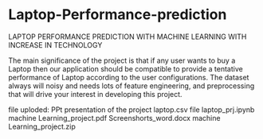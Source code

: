 # Laptop-Performance-prediction
LAPTOP PERFORMANCE PREDICTION WITH MACHINE LEARNING WITH INCREASE IN TECHNOLOGY


The main significance of the project is that if any user wants to buy a Laptop then our application should be compatible to provide a tentative performance of Laptop according to the user configurations.  The dataset always will noisy and needs lots of feature engineering, and preprocessing that will drive your interest in developing this project.

file uploded:
PPt presentation of the project
laptop.csv file
laptop_prj.ipynb
machine Learning_project.pdf
Screenshorts_word.docx
machine Learning_project.zip
